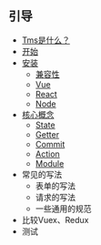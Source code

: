 ## 引导
- [Tms是什么？](./what-is-tms.md)
- [开始](./start.md)
- [安装](./install.md)
    - [兼容性](./install.md#兼容性)
    - [Vue](./install.md#vue-使用)
    - [React](./install.md#react-使用)
    - [Node](./install.md#nodejs-使用)
- [核心概念](./concept.md)
    - [State](./concept.md#State)
    - [Getter](./concept.md#Getter)
    - [Commit](./concept.md#Commit)
    - [Action](./concept.md#Action)
    - [Module](./concept.md#Module)
- 常见的写法
    - 表单的写法
    - 请求的写法
    - 一些通用的规范
- 比较Vuex、Redux
- 测试
